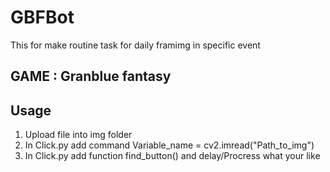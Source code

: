 # GBFBot
This for make routine task for daily framimg in specific event
## GAME : Granblue fantasy
## Usage 
1. Upload file into img folder
2. In Click.py add command Variable_name = cv2.imread("Path_to_img")
3. In Click.py add function find_button() and delay/Procress what your like
   
